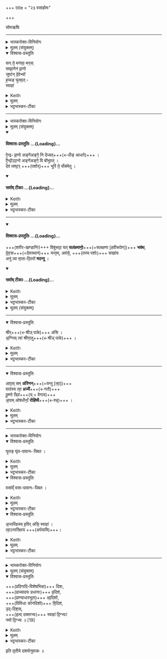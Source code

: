 +++
title = "२३ वसाहोमः"

+++
<div class="js_include" url="/vedAH_yajuH/taittirIyam/sArasvata-vibhAgaH/saMhitA/sarva-prastutiH/1/3_agniShToma-pashv-Adi/10_vasAhomaH"  newLevelForH1="1" includeTitle="true">


 सोमऋषिः


_______
<details><summary>भास्करोक्त-विनियोगः</summary>

1पृषदाज्येन हृदयम् अभिघारयति - सन्ते मनसेति ॥ 
</details>
<details><summary>मूलम् (संयुक्तम्)</summary>

सन्ते॒ मन॑सा॒ मन॒स्सम्प्रा॒णेन॑ प्रा॒णो जुष्ट॑न्दे॒वेभ्यो॑ ह॒व्यङ्घृ॒तव॒त् स्वाहा॑ 
</details>
<details open><summary>विश्वास-प्रस्तुतिः</summary>

सन् ते॒ मन॑सा॒ मन॒स्  
सम्प्रा॒णेन॑ प्रा॒णो  
जुष्ट॑न् दे॒वेभ्यो॑  
ह॒व्यङ् घृ॒तव॒त् -  
स्वाहा॑
</details>
<details><summary>Keith</summary>

Let thy mind with the mind,  
let thy breath with the breath (of the gods be united)  
Be this offering rich in ghee pleasing to the gods;  
hail!
</details>
<details><summary>मूलम्</summary>

सन्ते॒ मन॑सा॒ मन॒स्सम्प्रा॒णेन॑ प्रा॒णो जुष्ट॑न्दे॒वेभ्यो॑ ह॒व्यङ्घृ॒तव॒त् स्वाहा॑
</details>
<details><summary>भट्टभास्कर-टीका</summary>

1पृषदाज्येन हृदयम् अभिघारयति - सन्ते मनसेति ॥ हे हृदय ते तव मनसा मनस्स्थानीयेन मननीयेन वानेन पृषदाज्येन देवानां मनस्सङ्गतमस्तु, तथा देवानामिदं स्पृहणीयमस्तु यथा तेषां मनो न जहातीति । समित्युपसर्गश्रुतेर्योग्यं क्रियापदमध्याह्रियते ।  

किञ्च - त्वदीयेन प्राणेन प्राणस्थानीयेन प्राणसाधनेन वानेन पृषदाज्येन देवानां प्राणस्सङ्गतोस्तु । प्राणशब्दस्थाथादिस्वरेणान्तोदात्तः । एतादृशेन देवानां प्रियतमेन पृषदाज्येन त्वामभिघारयामीति भावः ।  

त्वं च तादृशेनानेनाभिघारितं देवानां जुष्टं प्रियतमं भविष्यसि । 'षष्ठ्यर्थे चतुर्थी वक्तव्या' इति चतुर्थी । 'नित्यं मन्त्रे' इति जुष्टशब्द आद्युदात्तः ।  

किञ्च - हव्यं घृतवत् अनेन पृषदाज्येन तवत्कृतं हवनार्हं च भविष्यसि । 'छन्दसि च' इति हवशब्दाद्यः । यद्वा - 'अचो यत्' इति यत्, तदा उञ्छादिर्द्रष्टव्यः ।  

स्वाहा इत्थं त्वामभिघारयामीति स्वैव प्रजापतेर्वागाह । यद्वा - इर्दृशं त्वं स्वाहाकार्यं च भविष्यसीति । 'प्राणापानौ वा एतौ पशूनां यत्पृषदाज्यं पशोः खलु वा आलब्धस्य हृदयमात्माभिसमेति' इत्यादि ब्राह्मणम् ॥
</details>

_______
<details><summary>भास्करोक्त-विनियोगः</summary>

2पशोर् अवदानानि सम्मृशति - ऐन्द्रः प्राण इत्यनुष्टुभा षट्पदया ॥
</details>
<details><summary>मूलम् (संयुक्तम्)</summary>

ऐ॒न्द्रᳶप्रा॒णो अङ्गे॑अङ्गे॒ नि दे॑ध्यदै॒न्द्रो॑ऽपा॒नो अङ्गे॑अङ्गे॒ वि बो॑भुव॒द्देव॑ त्वष्ट॒र्भूरि॑ ते॒ सँस॑मेतु॒ विषु॑रूपा॒ यत् सल॑क्ष्माणो॒ भव॑थ देव॒त्रा यन्त॒मव॑से॒ सखा॒योऽनु॑ त्वा मा॒ता पि॒तरो॑ मदन्तु॒ 
</details>
<div class="js_include" newlevelforh1="4" title="विश्वास-प्रस्तुतिः" unfilled url="/vedAH_yajuH/taittirIyam/sArasvata-vibhAgaH/saMhitA/Rk/vishvAsa-prastutiH/1/3_agniShToma-pashv-Adi/10_vasAhomaH/02_aindrapH_prANo.md">
<details open><summary><h4>विश्वास-प्रस्तुतिः ...{Loading}...</h4></summary>

ऐ॒न्द्रᳶ प्रा॒णो अङ्गे॑अङ्गे॒ नि दे॑ध्यत्+++(←धीङ् आधारे)+++ ।  
एै॒न्द्रो॑ऽपा॒नो अङ्गे॑अङ्गे॒ वि बो॑भुवत् ।  
देव॑ त्वष्ट॒र् +++(पशोर्)+++ भूरि॑ ते॒ सँस॑मेतु ।
</details>
</div>
<div class="js_include" newlevelforh1="4" title="सर्वाष् टीकाः" unfilled url="/vedAH_yajuH/taittirIyam/sArasvata-vibhAgaH/saMhitA/Rk/sarvASh_TIkAH/1/3_agniShToma-pashv-Adi/10_vasAhomaH/02_aindrapH_prANo.md">
<details open><summary><h4>सर्वाष् टीकाः ...{Loading}...</h4></summary>
<details><summary>Keith</summary>

May Indra's expiration be set in every limb;  
May Indra's inspiration be in every limb.
O god Tvastr, let mind be united for thee,
</details>
<details><summary>मूलम्</summary>

ऐ॒न्द्रᳶ प्रा॒णो अङ्गे॑अङ्गे॒ नि दे॑ध्यत् ।  
एै॒न्द्रो॑ऽपा॒नो अङ्गे॑अङ्गे॒ वि बो॑भुवत् ।  
देव॑ त्वष्ट॒र् भूरि॑ ते॒ सँस॑मेतु +++(एकीकरणाय)+++ ।
</details>
<details><summary>भट्टभास्कर-टीका</summary>

2पशोरवदानानि सम्मृशति - ऐन्द्रः प्राण इत्यनुष्टुभा षट्पदया ॥  
इन्द्र इश्वरः शारीर आत्मा तस्यायम् **ऐन्द्रः प्राणः** । 'ऐन्द्रः खलु वै देवतया' इति ब्राह्मणम् । सः अस्य पशोरङ्गेअङ्गे सर्वेष्ववयवेषु **निदेध्यत्** नियमेनात्यर्थं ध्रियतां तिष्ठत्वित्यर्थः, ऐन्द्रत्वादेव । धीङ् आधारे, यङ्लुगान्ताल्लेट्, 'लेटोऽडाटौ' इत्यडागमः, 'नाभ्यस्तस्याचि पिति सार्वधातुके' इति गुणाभावः अलघूपधस्यापि बहुळवचनात् । यद्वा - लटश्शत्रादेशः । आस्त्विति शेषः । यद्वा - विकरणव्यत्ययेन शः, ऐरनेकाचः' इति यणादेशः, 'इतश्च लोपः' । प्राणशब्द उक्तस्वरः । अङ्ग इत्यादौ च' इति सांहितायां प्रकृतिभावः, आम्रेडितस्य 'अनुदात्तं च' इत्यनुदात्तत्वम् । 'घ्नन्ति वा एतत्पशुं यत्संज्ञपयन्ति' इत्यादि ब्राह्मणम् ।

अपानः अधोवृत्तिर्वायुः । सोप्यैन्द्रः; 'ऐन्द्रोऽपानः' इति च ब्राह्मणम् । सः अङ्गेअङ्गे अस्य पशोर्विबोभुवत् अत्यर्थं विभवतु तिष्ठत्विति यावत् । भवतेर्यङ्लुगन्ताल्लेडादि सर्वं पूर्ववत्, 'भूसुवोस्तिङि' इति हि [तीह?] यङ्लुगन्ते नास्ति [प्यस्ति?] । पूर्ववदपानशब्दोपि थाथादिस्वरेणान्तोदात्तः ।  
एवं प्राणापानवत्त्वं पशोस्संपाद्यते । तेन सर्वेपि पशवः प्राणापानवन्तः कृता भवन्ति । 'प्राणापानावेव पशुषु दधाति' इति ब्राह्मणम् ।

हे **देव त्वष्टः** । पादादित्वात्प्रथमं न निहन्यते । 'नामन्त्रिते समानाधिकरणे' इति तस्याविद्यमानत्वनिषेधाद्द्वितीयं निहन्यत एव । **भूरि** सर्वं **संसमेतु** सङ्गच्छताम् । **ते** त्वत्तः त्वत्-प्रसादाद् इति यावत् । 

'त्वाष्ट्रा हि देवतया पशवः' इति ब्राह्मणम् ।  
एतद् उक्तं भवति, यद् विकर्तने पश्वङ्गं विच्छिन्नम् अवशिष्टं तत्सर्वं त्वया आर्द्रतया एकीकार्यम् इति । एवं हि कृत्स्नेन पशुना यागः कृतो भवति । 'प्रसमुपोदः पादपूरणे' इति समो द्विर्वचनम् । 'अनुदात्तं च' इति द्वितीयस्यानुदात्तत्वम् ।
</details>
</details>
</div>




________

<div class="js_include" newlevelforh1="4" title="विश्वास-प्रस्तुतिः" unfilled url="/vedAH_yajuH/taittirIyam/sArasvata-vibhAgaH/saMhitA/Rk/vishvAsa-prastutiH/1/3_agniShToma-pashv-Adi/10_vasAhomaH/03_viShurUpA_yat.md">
<details open><summary><h4>विश्वास-प्रस्तुतिः ...{Loading}...</h4></summary>

+++(शरीर-खण्डानि!)+++ विषु॑रूपा॒ यत् **सल॑क्ष्माणो॒**+++(=सलक्षणा [हवीरूपेण])+++ **भव॑थ**,  
दे॒व॒त्रा+++(=देवस्थानं)+++ यन्त॒म्, अव॑से॒, +++(तस्य पशोः)+++ सखा॑यः   
अनु॑ त्वा मा॒ता-पि॒तरो॑ **मदन्तु** ।
</details>
</div>
<div class="js_include" newlevelforh1="4" title="सर्वाष् टीकाः" unfilled url="/vedAH_yajuH/taittirIyam/sArasvata-vibhAgaH/saMhitA/Rk/sarvASh_TIkAH/1/3_agniShToma-pashv-Adi/10_vasAhomaH/03_viShurUpA_yat.md">
<details open><summary><h4>सर्वाष् टीकाः ...{Loading}...</h4></summary>
<details><summary>Keith</summary>

When ye that are various become of one form;  
Over thee as thou goest among the gods for help let thy comrades  
And thy father and mother rejoice.
</details>
<details><summary>मूलम्</summary>

विषु॑रूपा॒ यत् सल॑क्ष्माणो॒ भव॑थ   
दे॒व॒त्रा यन्त॒मव॑से॒ सखा॑यः  
अनु॑त्वा मा॒तापि॒तरो॑ मदन्तु ।
</details>
<details><summary>भट्टभास्कर-टीका</summary>

किञ्च - हे पशो! सर्वेपि यूयं **विषुरूपा** नानारूपा अतुल्यस्वरूपा अपि सन्त इदानीं **सलक्ष्माणः** समानलक्षणा हवी-रूपेण वा ऽवदान-रूपेण वा देवान् गच्छन्तस् तुल्यस्वरूपा **यद्** यस्माद् **भवथ** । तव खलु हविष्ट्वापत्तौ सर्वेपि युष्मत्-सम्बन्धिनः पशवो जात्य्-अभेदात् हविस्-स्वरूपास् सम्पद्यन्ते । 

'समानस्य छन्दसि' इति सभावः । यद्वा - सह लक्ष्मणा वर्तन्त इति **सलक्ष्माणस्** सल्लक्षणोपेताः हविष्ट्वापत्त्या सर्वेपि यूयं **भवथ** । 'वोपसर्जनस्य' इति सहस्य सभावः, 'अदुपदेशात्'इति लसार्वधातुकानुदात्तत्वम् ।  
'विषुरूपा ह्येते सन्तस्सलक्ष्माणः एतार्हि भवन्ति' `इति ब्राह्मणम् ।

तस्माद् **देवत्रा यन्तं** देवान् गच्छन्तम् ।  
'देवमनुष्यपुरुष' इति त्राप्रत्ययः ।  

**सखायस्** समान-ख्याना बन्धवः ।  
'समाने ख्यस्सचोदात्तः' इतीञ्प्रत्ययः ।

ते च मातरश्च पितरश्च त्वाम् **अनुमदन्तु** अनुमन्यन्ताम् - अनुमोदन्ताम् इति यावत् । अहो! अयम् अस्मत्-सम्बन्धी पशुर् हवी-रूपम् आपन्नो देवांस् तर्पयितुं याति, ततस् स्वयम् अपि देवो भविता, ततो वयम् अपि देवीभूय तेन सह स्वर्गे मोदितास्महे, ततस् सर्वं कुलम् अनुगृहीतं भविष्यतीति । 

तदेवाह - **अवसे** रक्षणाय तव चात्मनश् च । तृप्त्यर्थं वा, अवतिर्हि तृप्तौ च पठ्यते । तस्मादसुन् । 'अनुमतमेवैनं मात्रा पित्रा सुवर्गं लोकं गमयति' ` इति च ब्राह्मणम् । मदि हर्षे दैवादिकः विकरणव्यत्ययेन शप् ॥
</details>
<details><summary>मूलम् (संयुक्तम्)</summary>

श्रीर॑स्य॒ग्निस्त्वा॑ श्रीणा॒त्वाप॒स्सम॑रिणम् वात॑स्य [18]त्वा॒ ध्रज्यै॑ पू॒ष्णो रँह्या॑ अ॒पामोष॑धीनाँ॒ रोहि॑ष्यै।
</details>
</details>
</div>




________



<details open><summary>विश्वास-प्रस्तुतिः</summary>

श्रीर्+++(←श्रीञ् पाके)+++ अ॑सि ।  
अ॒ग्निस् त्वा॑ श्रीणा॒तु+++(←श्रीञ् पाके)+++ ।
</details>
<details><summary>Keith</summary>

Thou art fortune (śri).  
Let Agni cook (śrinatu) thee.
</details>
<details><summary>मूलम्</summary>

श्रीर॑सि ।  
अ॒ग्निस्त्वा॑ श्रीणा॒तु ।
</details>
<details><summary>भट्टभास्कर-टीका</summary>

3पार्श्वेन होमार्थां वसां प्रयौति आलोडयति - श्रीरसीति ॥  
**श्रीः** श्रपणीया पचनीयासि हे वसे । पक्वं हि हूयते । आलोडनजन्मा विशेषः पाकः । **श्रीञ्** पाके, क्रैयादिकः तस्मात् सम्पदादिलक्षणः कर्मणि क्विप्। 

यत एवं तस्मात् **अग्निर्** एव स्वयमागत्य **त्वां श्रीणातु** पाकविशेषशालिनीं करोतु यस्सर्वस्य पाकहेतुरिति भावः ।
</details>

________
<details open><summary>विश्वास-प्रस्तुतिः</summary>

आप॒स् सम् **अ॑रिणन्**+++(=यन्तु [त्वा॒])+++  
वात॑स्य त्वा॒ **ध्रज्यै॑**+++(←गतौ)+++  
पू॒ष्णो रँह्या॑+++(य् = वेगाय)+++  
अ॒पाम् ओष॑धीनाँ॒ **रोहि॑ष्यै**+++(←रुह्)+++ ।
</details>
<details><summary>Keith</summary>

The waters are come together  
For the whirl of the wind [1] thee,  
for the rush of Pusan,  
for the growth of the waters, of the plants.
</details>
<details><summary>मूलम्</summary>

आप॒स्सम॑रिणन्  
वात॑स्य त्वा॒ ध्रज्यै॑ पू॒ष्णो रँह्या॑ अ॒पामोष॑धीनाँ॒ रोहि॑ष्यै ।
</details>
<details><summary>भट्टभास्कर-टीका</summary>

किञ्च – तथा क्रियमाणां त्वां **आपस् समरिणन्** - सञ्गच्छन्तु, त्वा मा मुचन्, मा शोषं गमन् इति ।  
**री** गति-रेषणयोः क्रैयादिकः उदात्तेत् प्वादिः, तस्मात् 'छन्दसि लुङ्लङ्लिटः' इति लङ्, 'प्वादीनां ह्रस्वः' इति ह्रस्वत्वम्, 'श्नाभ्यस्तयोरातः' इत्याकारलोपः ।

अद्भिस्सङ्गतायां मयि के गुणाः? इति चेदाह - वातस्य त्वा **ध्रज्यै** गमनाय । अशुष्कायां हि त्वयि यागनिर्वृत्त्या वातो गच्छति सदागतिर्भवतीत्यर्थः । तस्माद्वातस्य **ध्रज्यै** त्वामापस्समरिणम् इति । ध्रज-घ्रजि गतौ, तस्मात् 'इन् सर्वधातुभ्यः' इतीन्प्रत्ययः ।

किञ्च - पूष्णः आदित्यस्य रंह्यै रंहणाय उदयाय । रहि गतौ, इदित्वान्नुम् पूर्ववदिन्प्रत्ययः, उदात्तनिवृत्तिस्वरेण पूष्णो विभक्तिरुदात्ता ।

किञ्च – अपां चोषधीनां च रसं रोहिष्यै रोहणाय उत्पत्तये । 'प्रयै रोहिष्यै अव्यधिष्यै' इति निपात्यते ।  

तस्माद् वातादिप्रवृत्तये अग्निस् त्वां श्रीणातु  
आपश्च त्वां समरिणन् इति ।   
'ऊडिदम्' इत्यादिना अद्भ्यो विभक्तिरुदात्ता ।  
ओषधिशब्दो दासीभारादित्वाद् आद्युदात्तः ।  
'पार्श्वेन वसाहोमं प्रयौति मध्यं वा एतत्पशूनाम्' इत्यादि ब्राह्मणम् ।   

यद् वा - **श्रीः** श्रयणीया पार्श्वेन मिश्रयितव्यासि ।  
'क्विब्वचि' इत्यादिना श्रयतेः क्विपि दीर्घत्वम् ।  
तस्माद् आहवनीयो ऽग्निस् त्वां **श्रीणातु** सेवतां भक्षयतु । श्रयतेर्व्यत्ययेन श्नाप्रत्ययः, धातोश्च दीर्घत्वम् ।  
**आपश्च समरिणन्** त्वय्य् एकीभवन्तु । मा मुचन्न् इत्य् एवम् अर्थं त्वां मिश्रयामीति शेषः, पुनश्च त्वाशब्दश्रुतेः ।
एवं क्रियमाणे के गुणा लोकस्य? इत्याह - वातस्येत्यादि ॥ सुबोधम् ॥
</details>

_______
<details><summary>भास्करोक्त-विनियोगः</summary>

4वसां जुहोति - घृतमिति ॥
</details>
<details open><summary>विश्वास-प्रस्तुतिः</summary>

घृ॒तङ् घृ॑त-पावानᳶ पिबत ।  
</details>
<details><summary>Keith</summary>

Drink ghee, ye drinkers of ghee; 
</details>
<details><summary>मूलम्</summary>

घृ॒तङ्घृ॑तपावानᳶ पिबत ।  
</details>
<details><summary>भट्टभास्कर-टीका</summary>

4वसां जुहोति - घृतमिति ॥ हे घृतपावानो घृतस्य पातारो देवा यूयं घृतं वसागतं पिबत ।  
</details>
<details open><summary>विश्वास-प्रस्तुतिः</summary>

वसा॑व्ँ वसा-पावानᳶ पिबत ।
</details>
<details><summary>Keith</summary>

drink fat, ye drinkers of fat.
</details>
<details><summary>मूलम्</summary>

वसा॑व्ँवसापावानᳶ पिबत ।
</details>
<details><summary>भट्टभास्कर-टीका</summary>

हे वसापावानः वसायाः पातारः, यूयमपि वसां पिबत । पिबतेः 'आतो मनिन्' इत्यादिना वनिप् ।   
</details>
<details open><summary>विश्वास-प्रस्तुतिः</summary>

अ॒न्तरि॑क्षस्य ह॒विर् अ॑सि॒ स्वाहा॑ ।  
त्वा॒ऽन्तरि॑क्षाय +++(अर्पयामि)+++।
</details>
<details><summary>Keith</summary>

Thou art the oblation of the atmosphere.  
Hail! thee to the atmosphere!
</details>
<details><summary>मूलम्</summary>

अ॒न्तरि॑क्षस्य ह॒विर॑सि॒ स्वाहा॑ ।  
त्वा॒ऽन्तरि॑क्षाय ।
</details>
<details><summary>भट्टभास्कर-टीका</summary>

हे वसे त्वमन्तरिक्षस्य अन्तरिक्षवासिनो देवगणस्य हविरसि ।  
यस्मादेवं तस्मात् अन्तरिक्षाय त्वां स्वाहाकरोमीति शेषः ॥
</details>

_______
<details><summary>भास्करोक्त-विनियोगः</summary>

5वसाहोमोद्रेकेण दिशो जुहोति दिग्भ्यो जुहोति - दिशः प्रादिश इति ॥
</details>
<details><summary>मूलम् (संयुक्तम्)</summary>

दिशᳶ॑ प्र॒दिश॑ आ॒दिशो॑ वि॒दिश॑ उ॒द्दिश॒स्स्वाहा॑ दि॒ग्भ्यो नमो॑ दि॒ग्भ्यः ॥ [19]
</details>
<details open><summary>विश्वास-प्रस्तुतिः</summary>

+++(प्रदिगादि-विशेषभिन्ना)+++ दिशः,  
+++(प्राच्यादयः प्रधानाः)+++ प्र॒दिश॑,  
+++(प्राण्याधारभूता)+++ आ॒दिशो॑,  
+++(विविधाः कोनदिशो)+++ वि॒दिश॑,  
उ॒द्-दिश॒स्,  
+++(इत्य् उक्ताभ्यः)+++ स्वाहा॑ दि॒ग्भ्यः!  
नमो॑ दि॒ग्भ्यः ॥ [19]
</details>
<details><summary>Keith</summary>

The quarters, the Pradiśes, the Adiśes, the Vidiśes, the Uddiśes.  
Hail to the quarters!  
Homage to the quarters.
</details>
<details><summary>मूलम्</summary>

दिशᳶ॑ प्र॒दिश॑ आ॒दिशो॑ वि॒दिश॑ उ॒द्दिश॒स्स्वाहा॑ दि॒ग्भ्यो नमो॑ दि॒ग्भ्यः ॥ [19]
</details>
<details><summary>भट्टभास्कर-टीका</summary>

5वसाहोमोद्रेकेण दिशो जुहोति दिग्भ्यो जुहोति - दिशः प्रादिश इति ॥ 

यद्यप्येकैव नित्या सर्वगता **दिक्**, तथाप्य् उपाधिभेदेन सा भिद्यते, यथा - यत्रादित्य उदेति सा प्राची, यत्रास्तमेति सा प्रतीची, यत्र दृश्यमानो गच्छति सा दक्षिणा, यत्रादृश्यमानो गच्छति सोदीची, अवाग्गता अधरा, उद्गता ऊर्ध्वेत्यादि ।  
तत्र दिक्-शब्देनाविशेषात् सर्वासां ग्रहणम् । 

प्रदिगादयस् तु शब्दा विशेषवचनाः । या इति चाध्याह्नियते ।   

अयमर्थः - प्रदिगादि-विशेषभिन्ना या दिशः ताभ्यो दिग्भ्यस्स्वाहा स्वाहुतोयं वसाशेषोस्तु । नमश्चास्तु ताभ्यो दिग्भ्यः ।

अत्र प्रधानभूताः दिशः प्राच्यादयः प्रदिशः ।

आस्थिता दिशः आदिशः या जन्तुभिर् आस्थीयन्ते । आगता वा अधोदिशो मध्यदिशश् च ।

विगता विविधस्वभावा दिशो विदिशः । ताः पुनर्दक्षिणपूर्वादयः कोणदिशः ।

उद्गता दिश उद्दिशः ऊर्ध्वदिशः । सर्वत्र 'परादिश्छन्दसि बहुलम्' इत्युत्तरपदाद्युदात्तत्वम् ।   

यद् वा - प्राधान्येन दिशन्तीति प्रदिशः आगत्य दिशन्तीत्यादिशः । विविधं दिशन्तीति विदिशः । ऊर्ध्वं दिशन्तीत्युद्दिशः । ऋत्विगादिना दिशेः क्विन्, कृदुत्तरपदप्रकृतिस्वरत्वम् । 

ईदृश्यो या दिशस् ताभ्यस् स्वाहा, नमश्च दिग्भ्य इति । 'सावेकाचः' इति विभक्तेरुदात्तत्वम् । 'दिशो जुहोति दिश एव रसेनानक्ति' `इति ब्राह्मणम् ॥
</details>

इति तृतीये दशमोनुवाकः ॥  

</div>